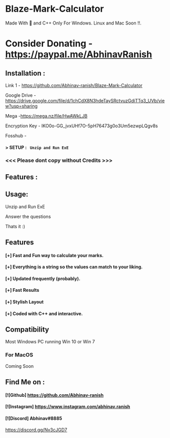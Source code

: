 # Blaze-Mark-Calculator
Made With 💖 and C++
Only For Windows. Linux and Mac Soon !!.

# Consider Donating - https://paypal.me/AbhinavRanish

## Installation :
Link 1 - https://github.com/Abhinav-ranish/Blaze-Mark-Calculator

Google Drive - https://drive.google.com/file/d/1chCdX8N3hdeTaySRctvuzGdiTTq3_UVb/view?usp=sharing

Mega -https://mega.nz/file/HwAWkLJB 

Encryption Key - IKO0o-GG_jvxUHf7O-5pH76473g0o3Um5ezwpLQgv8s

Fosshub -

#### > SETUP : ` Unzip and Run ExE`



### <<< Please dont copy without Credits >>>

## Features :


## Usage:

Unzip and Run ExE

Answer the questions

Thats it :)

## Features

#### [+] Fast and Fun way to calculate your marks.
#### [+] Everything is a string so the values can match to your liking.
#### [+] Updated frequently (probably).
#### [+] Fast Results
#### [+] Stylish Layout
#### [+] Coded with C++ and interactive.




## Compatibility
Most Windows PC running Win 10 or Win 7




### For MacOS
Coming Soon

## Find Me on :
####  [![Github] https://github.com/Abhinav-ranish
####  [![Instagram] https://www.instagram.com/abhinav.ranish
####  [![Discord]  Abhinav#8885

https://discord.gg/Nv3cJGD7


